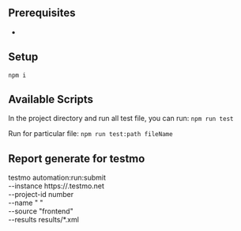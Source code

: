## Prerequisites
- 

## Setup
`npm i`



## Available Scripts

In the project directory and run all test file, you can run: `npm run test` 


Run for particular file: `npm run test:path fileName`



## Report generate for testmo
testmo automation:run:submit \
  --instance https://<subdomain>.testmo.net \
  --project-id number \
  --name " " \
  --source "frontend" \
  --results results/*.xml